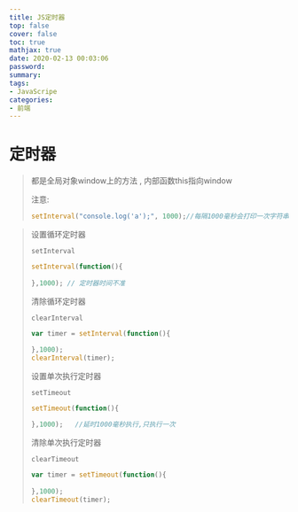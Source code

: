 ```yaml
---
title: JS定时器
top: false
cover: false
toc: true
mathjax: true
date: 2020-02-13 00:03:06
password:
summary:
tags:
- JavaScripe
categories:
- 前端
---
```


# 定时器

> 都是全局对象window上的方法 , 内部函数this指向window
>
> 注意:
>
> ```js
> setInterval("console.log('a');", 1000);//每隔1000毫秒会打印一次字符串a
> ```

> 设置循环定时器
>
> `setInterval`
>
> ```js
> setInterval(function(){
>     
> },1000); // 定时器时间不准
> ```
>
> 
>
> 清除循环定时器
>
> `clearInterval`
>
> ```js
> var timer = setInterval(function(){
>     
> },1000);
> clearInterval(timer);
> ```
>
> 设置单次执行定时器
>
> `setTimeout`
>
> ```js
> setTimeout(function(){
> 
> },1000);   //延时1000毫秒执行,只执行一次
> ```
>
> 清除单次执行定时器
>
> `clearTimeout`
>
> ```js
> var timer = setTimeout(function(){
>     
> },1000);
> clearTimeout(timer);
> ```
>
> 